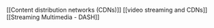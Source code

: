 [[Content distribution networks (CDNs)]]
[[video streaming and CDNs]]
[[Streaming Multimedia - DASH]]